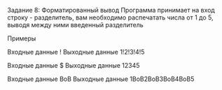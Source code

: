 Задание 8: Форматированный вывод
Программа принимает на вход строку - разделитель, вам необходимо распечатать числа от 1 до 5, выводя между ними введенный разделитель

Примеры

Входные данные
!
Выходные данные
1!2!3!4!5

Входные данные
$
Выходные данные
1$2$3$4$5

Входные данные
BoB
Выходные данные
1BoB2BoB3BoB4BoB5

